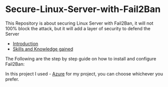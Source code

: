 # Secure-Linux-Server-with-Fail2Ban
This Repository is about securing Linux Server with Fail2Ban, it will not 100% block the attack, but it will add a layer of security to defend the Server

- [Introduction](https://github.com/TayLuo/Secure-Linux-Server-with-Fail2Ban/blob/main/Introduction%20to%20Fail2Ban)
- [Skills and Knowledge gained](https://github.com/TayLuo/Secure-Linux-Server-with-Fail2Ban/blob/main/Skills%20and%20Knowledge%20Gained)

The Following are the step by step guide on how to install and configure Fail2Ban:

In this project I used - [Azure](https://azure.microsoft.com/en-us/get-started/azure-portal) for my project, you can choose whichever you prefer. 
